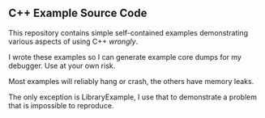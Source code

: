 ## C++ Example Source Code

This repository contains simple self-contained examples demonstrating various aspects of using C++ *wrongly*.

I wrote these examples so I can generate example core dumps for my debugger. Use at your own risk.

Most examples will reliably hang or crash, the others have memory leaks.

The only exception is LibraryExample, I use that to demonstrate a problem that is impossible to reproduce.